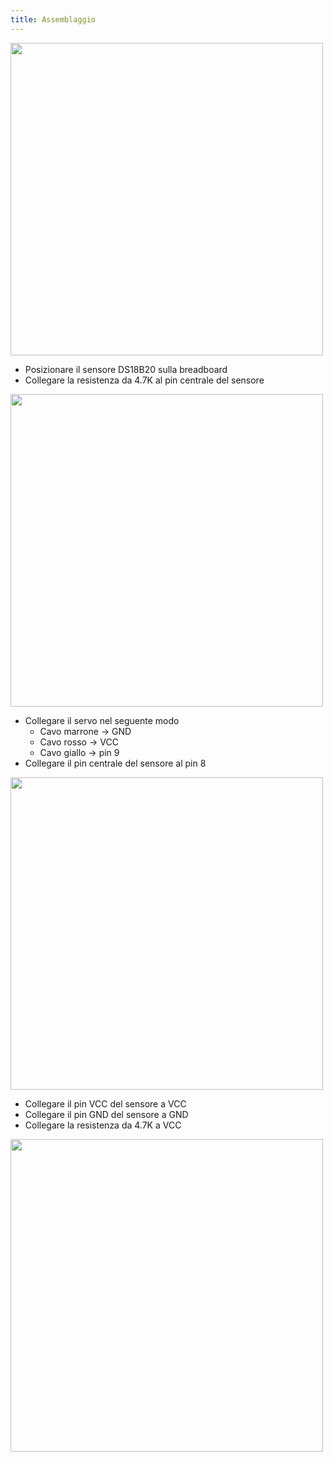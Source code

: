 ```yaml
---
title: Assemblaggio
---
```


<img src="./images/servo_temperature.png" alt="" style="width: 500px;"/>

  * Posizionare il sensore DS18B20 sulla breadboard
  * Collegare la resistenza da 4.7K al pin centrale del sensore

<img src="./images/1.jpg" alt="" style="width: 500px;"/>

  * Collegare il servo nel seguente modo
     * Cavo marrone -> GND
     * Cavo rosso -> VCC
     * Cavo giallo -> pin 9
  * Collegare il pin centrale del sensore al pin 8

<img src="./images/2.jpg" alt="" style="width: 500px;"/>

  * Collegare il pin VCC del sensore a VCC
  * Collegare il pin GND del sensore a GND
  * Collegare la resistenza da 4.7K a VCC

<img src="./images/3.jpg" alt="" style="width: 500px;"/>